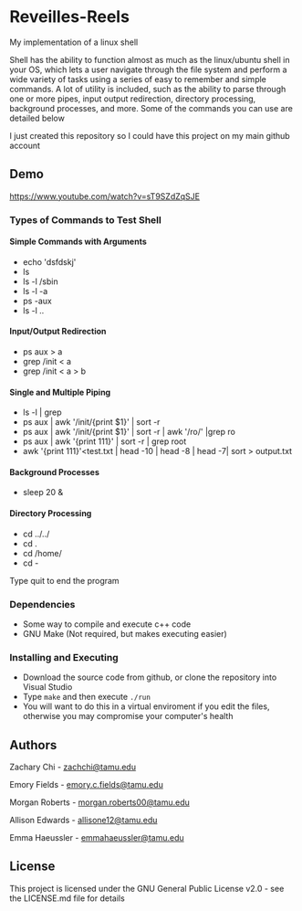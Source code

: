 # Reveilles-Reels

My implementation of a linux shell

Shell has the ability to function almost as much as the linux/ubuntu shell in your OS, which lets a user navigate through the file system and perform a wide variety of tasks using a series of easy to remember and simple commands. A lot of utility is included, such as the ability to parse through one or more pipes, input output redirection, directory processing, background processes, and more. Some of the commands you can use are detailed below

I just created this repository so I could have this project on my main github account

## Demo

https://www.youtube.com/watch?v=sT9SZdZqSJE

### Types of Commands to Test Shell

#### Simple Commands with Arguments

* echo 'dsfdskj'
* ls
* ls -l /sbin
* ls -l -a
* ps -aux
* ls -l ..

#### Input/Output Redirection

* ps aux > a
* grep /init < a
* grep /init < a > b

#### Single and Multiple Piping

* ls -l | grep <pattern>
* ps aux | awk '/init/{print $1}' | sort -r
* ps aux | awk '/init/{print $1}' | sort -r | awk '/ro/' |grep ro
* ps aux | awk '{print $1$11}' | sort -r | grep root
* awk '{print $1$11}'<test.txt | head -10 | head -8 | head -7| sort > output.txt
  
#### Background Processes

* sleep 20 &

#### Directory Processing
* cd ../../
* cd .
* cd /home/
* cd -
 
Type quit to end the program

### Dependencies

* Some way to compile and execute c++ code
* GNU Make (Not required, but makes executing easier)

### Installing and Executing

* Download the source code from github, or clone the repository into Visual Studio
* Type `make` and then execute `./run`
* You will want to do this in a virtual enviroment if you edit the files, otherwise you may compromise your computer's health

## Authors

Zachary Chi - zachchi@tamu.edu
  
Emory Fields - emory.c.fields@tamu.edu
  
Morgan Roberts - morgan.roberts00@tamu.edu
  
Allison Edwards - allisone12@tamu.edu
  
Emma Haeussler - emmahaeussler@tamu.edu
  
## License

This project is licensed under the GNU General Public License v2.0 - see the LICENSE.md file for details
